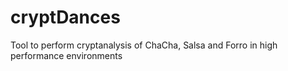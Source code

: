 # cryptDances
Tool to perform cryptanalysis of ChaCha, Salsa and Forro in high performance environments

